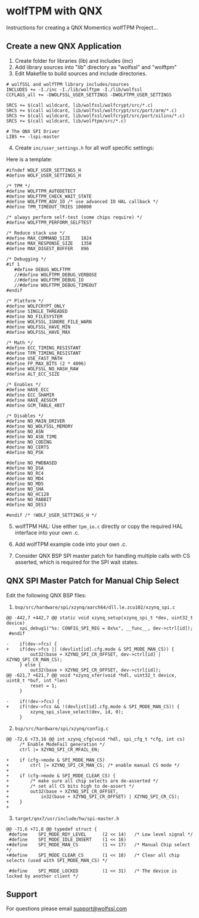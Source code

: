 # wolfTPM with QNX

Instructions for creating a QNX Momentics wolfTPM Project...

## Create a new QNX Application

1) Create folder for libraries (lib) and includes (inc)
2) Add library sources into "lib" directory as "wolfssl" and "wolftpm"
3) Edit Makefile to build sources and include directories.

```
# wolfSSL and wolfTPM library includes/sources
INCLUDES += -I./inc -I./lib/wolftpm -I./lib/wolfssl
CCFLAGS_all += -DWOLFSSL_USER_SETTINGS -DWOLFTPM_USER_SETTINGS

SRCS += $(call wildcard, lib/wolfssl/wolfcrypt/src/*.c)
SRCS += $(call wildcard, lib/wolfssl/wolfcrypt/src/port/arm/*.c)
SRCS += $(call wildcard, lib/wolfssl/wolfcrypt/src/port/xilinx/*.c)
SRCS += $(call wildcard, lib/wolftpm/src/*.c)

# The QNX SPI Driver
LIBS += -lspi-master
```

4) Create `inc/user_settings.h` for all wolf specific settings:

Here is a template:

```
#ifndef WOLF_USER_SETTINGS_H
#define WOLF_USER_SETTINGS_H

/* TPM */
#define WOLFTPM_AUTODETECT
#define WOLFTPM_CHECK_WAIT_STATE
#define WOLFTPM_ADV_IO /* use advanced IO HAL callback */
#define TPM_TIMEOUT_TRIES 100000

/* always perform self-test (some chips require) */
#define WOLFTPM_PERFORM_SELFTEST

/* Reduce stack use */
#define MAX_COMMAND_SIZE    1024
#define MAX_RESPONSE_SIZE   1350
#define MAX_DIGEST_BUFFER   896

/* Debugging */
#if 1
   #define DEBUG_WOLFTPM
   //#define WOLFTPM_DEBUG_VERBOSE
   //#define WOLFTPM_DEBUG_IO
   //#define WOLFTPM_DEBUG_TIMEOUT
#endif

/* Platform */
#define WOLFCRYPT_ONLY
#define SINGLE_THREADED
#define NO_FILESYSTEM
#define WOLFSSL_IGNORE_FILE_WARN
#define WOLFSSL_HAVE_MIN
#define WOLFSSL_HAVE_MAX

/* Math */
#define ECC_TIMING_RESISTANT
#define TFM_TIMING_RESISTANT
#define USE_FAST_MATH
#define FP_MAX_BITS (2 * 4096)
#define WOLFSSL_NO_HASH_RAW
#define ALT_ECC_SIZE

/* Enables */
#define HAVE_ECC
#define ECC_SHAMIR
#define HAVE_AESGCM
#define GCM_TABLE_4BIT

/* Disables */
#define NO_MAIN_DRIVER
#define NO_WOLFSSL_MEMORY
#define NO_ASN
#define NO_ASN_TIME
#define NO_CODING
#define NO_CERTS
#define NO_PSK

#define NO_PWDBASED
#define NO_DSA
#define NO_RC4
#define NO_MD4
#define NO_MD5
#define NO_SHA
#define NO_HC128
#define NO_RABBIT
#define NO_DES3

#endif /* !WOLF_USER_SETTINGS_H */
```

5) wolfTPM HAL: Use either `tpm_io.c` directly or copy the required HAL interface into your own .c.

6) Add wolfTPM example code into your own .c.

7) Consider QNX BSP SPI master patch for handling multiple calls with CS asserted, which is required for the SPI wait states.

## QNX SPI Master Patch for Manual Chip Select

Edit the following QNX BSP files:

1) `bsp/src/hardware/spi/xzynq/aarch64/dll.le.zcu102/xzynq_spi.c`

```
@@ -442,7 +442,7 @@ static void xzynq_setup(xzynq_spi_t *dev, uint32_t device)
     spi_debug1("%s: CONFIG_SPI_REG = 0x%x", __func__, dev->ctrl[id]);
 #endif

-    if(dev->fcs) {
+    if(dev->fcs || (devlist[id].cfg.mode & SPI_MODE_MAN_CS)) {
         out32(base + XZYNQ_SPI_CR_OFFSET, dev->ctrl[id] | XZYNQ_SPI_CR_MAN_CS);
     } else {
         out32(base + XZYNQ_SPI_CR_OFFSET, dev->ctrl[id]);
@@ -621,7 +621,7 @@ void *xzynq_xfer(void *hdl, uint32_t device, uint8_t *buf, int *len)
         reset = 1;
     }

-    if(!dev->fcs) {
+    if(!dev->fcs && !(devlist[id].cfg.mode & SPI_MODE_MAN_CS)) {
         xzynq_spi_slave_select(dev, id, 0);
     }
```

2) `bsp/src/hardware/spi/xzynq/config.c`

```
@@ -72,6 +73,16 @@ int xzynq_cfg(void *hdl, spi_cfg_t *cfg, int cs)
     /* Enable ModeFail generation */
     ctrl |= XZYNQ_SPI_CR_MFAIL_EN;

+    if (cfg->mode & SPI_MODE_MAN_CS)
+        ctrl |= XZYNQ_SPI_CR_MAN_CS; /* enable manual CS mode */
+
+    if (cfg->mode & SPI_MODE_CLEAR_CS) {
+        /* make sure all chip selects are de-asserted */
+        /* set all CS bits high to de-assert */
+        out32(base + XZYNQ_SPI_CR_OFFSET,
+            in32(base + XZYNQ_SPI_CR_OFFSET) | XZYNQ_SPI_CR_CS);
+    }
+
```

3) `target/qnx7/usr/include/hw/spi-master.h`

```
@@ -71,6 +71,8 @@ typedef struct {
 #define	SPI_MODE_RDY_LEVEL		(2 << 14)	/* Low level signal */
 #define	SPI_MODE_IDLE_INSERT	(1 << 16)
+#define	SPI_MODE_MAN_CS			(1 << 17)   /* Manual Chip select */
+#define	SPI_MODE_CLEAR_CS		(1 << 18)   /* Clear all chip selects (used with SPI_MODE_MAN_CS) */

 #define	SPI_MODE_LOCKED			(1 << 31)	/* The device is locked by another client */
```

## Support

For questions please email support@wolfssl.com
